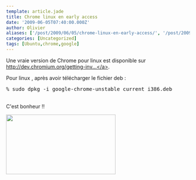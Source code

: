 ```yaml
---
template: article.jade
title: Chrome linux en early access
date: '2009-06-05T07:40:00.000Z'
author: Olivier
aliases: ['/post/2009/06/05/chrome-linux-en-early-access/', '/post/2009/06/05/chrome-linux-en-early-access/']
categories: [Uncategorized]
tags: [Ubuntu,chrome,google]
---
```


Une vraie version de Chrome pour linux est disponible sur <a title="http://dev.chromium.org/getting-involved/dev-channel" href="http://dev.chromium.org/getting-involved/dev-channel">http://dev.chromium.org/getting-inv...</a>.

Pour linux , après avoir télécharger le fichier deb :
<pre class="prettyprint lang-bsh">% sudo dpkg -i google-chrome-unstable_current_i386.deb</pre>
<br />C'est bonheur !!

<a href="/images/chrome.png"><img src="/images/chrome-300x164.png" alt="" title="chrome" width="300" height="164" class="alignnone size-medium wp-image-78" /></a>
